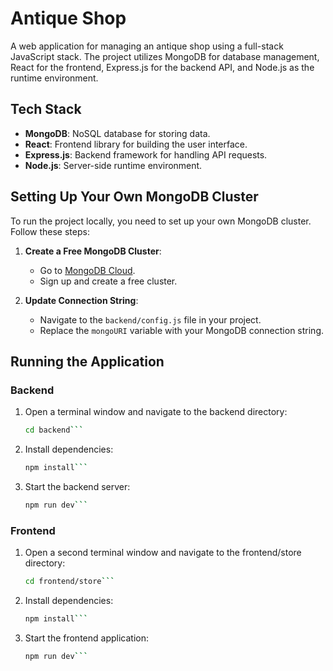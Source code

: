 # Antique Shop

A web application for managing an antique shop using a full-stack JavaScript stack. The project utilizes MongoDB for database management, React for the frontend, Express.js for the backend API, and Node.js as the runtime environment.

## Tech Stack
- **MongoDB**: NoSQL database for storing data.
- **React**: Frontend library for building the user interface.
- **Express.js**: Backend framework for handling API requests.
- **Node.js**: Server-side runtime environment.

## Setting Up Your Own MongoDB Cluster
To run the project locally, you need to set up your own MongoDB cluster. Follow these steps:
1. **Create a Free MongoDB Cluster**:
   - Go to [MongoDB Cloud](https://cloud.mongodb.com).
   - Sign up and create a free cluster.

2. **Update Connection String**:
   - Navigate to the `backend/config.js` file in your project.
   - Replace the `mongoURI` variable with your MongoDB connection string.

## Running the Application

### Backend
1. Open a terminal window and navigate to the backend directory:
   ```bash
   cd backend```
   
2. Install dependencies:
   ```bash
   npm install```
3. Start the backend server:
   ```bash
   npm run dev```


### Frontend
1. Open a second terminal window and navigate to the frontend/store directory:
      ```bash
      cd frontend/store```
2. Install dependencies:
      ```bash
      npm install```
3. Start the frontend application:
      ```bash
      npm run dev```
